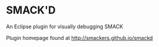 SMACK'D
==============

An Eclipse plugin for visually debugging SMACK

Plugin homepage found at http://smackers.github.io/smackd 
